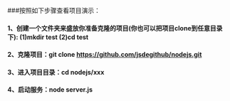 ###按照如下步骤查看项目演示：
#### 1、创建一个文件夹来盛放你准备克隆的项目(你也可以把项目clone到任意目录下): (1)mkdir test   (2)cd test
#### 2、克隆项目：git clone https://github.com/jsdegithub/nodejs.git
#### 3、进入项目目录：cd nodejs/xxx
#### 4、启动服务：node server.js
